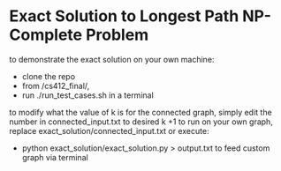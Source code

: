 # Exact Solution to Longest Path NP-Complete Problem

to demonstrate the exact solution on your own machine:
- clone the repo
- from /cs412_final/,
- run ./run_test_cases.sh in a terminal

to modify what the value of k is for the connected graph, simply edit the number in connected_input.txt to desired k +1
to run on your own graph, replace exact_solution/connected_input.txt or execute:
- python exact_solution/exact_solution.py > output.txt
to feed custom graph via terminal
